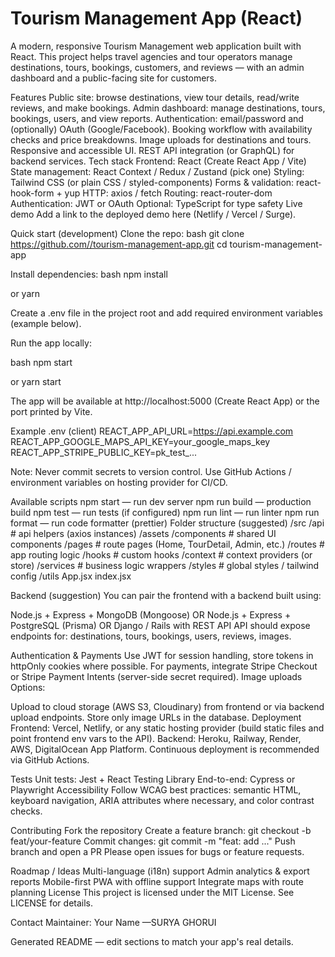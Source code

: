 # Tourism Management App (React)
A modern, responsive Tourism Management web application built with React. This project helps travel agencies and tour operators manage destinations, tours, bookings, customers, and reviews — with an admin dashboard and a public-facing site for customers.

Features
Public site: browse destinations, view tour details, read/write reviews, and make bookings.
Admin dashboard: manage destinations, tours, bookings, users, and view reports.
Authentication: email/password and (optionally) OAuth (Google/Facebook).
Booking workflow with availability checks and price breakdowns.
Image uploads for destinations and tours.
Responsive and accessible UI.
REST API integration (or GraphQL) for backend services.
Tech stack
Frontend: React (Create React App / Vite)
State management: React Context / Redux / Zustand (pick one)
Styling: Tailwind CSS (or plain CSS / styled-components)
Forms & validation: react-hook-form + yup
HTTP: axios / fetch
Routing: react-router-dom
Authentication: JWT or OAuth
Optional: TypeScript for type safety
Live demo
Add a link to the deployed demo here (Netlify / Vercel / Surge).

Quick start (development)
Clone the repo:
bash git clone https://github.com//tourism-management-app.git cd tourism-management-app

Install dependencies:
bash npm install

or
yarn

Create a .env file in the project root and add required environment variables (example below).

Run the app locally:

bash npm start

or
yarn start

The app will be available at http://localhost:5000 (Create React App) or the port printed by Vite.

Example .env (client)
REACT_APP_API_URL=https://api.example.com REACT_APP_GOOGLE_MAPS_API_KEY=your_google_maps_key REACT_APP_STRIPE_PUBLIC_KEY=pk_test_...

Note: Never commit secrets to version control. Use GitHub Actions / environment variables on hosting provider for CI/CD.

Available scripts
npm start — run dev server
npm run build — production build
npm test — run tests (if configured)
npm run lint — run linter
npm run format — run code formatter (prettier)
Folder structure (suggested)
/src /api # api helpers (axios instances) /assets /components # shared UI components /pages # route pages (Home, TourDetail, Admin, etc.) /routes # app routing logic /hooks # custom hooks /context # context providers (or store) /services # business logic wrappers /styles # global styles / tailwind config /utils App.jsx index.jsx

Backend (suggestion)
You can pair the frontend with a backend built using:

Node.js + Express + MongoDB (Mongoose)
OR Node.js + Express + PostgreSQL (Prisma)
OR Django / Rails with REST API
API should expose endpoints for: destinations, tours, bookings, users, reviews, images.

Authentication & Payments
Use JWT for session handling, store tokens in httpOnly cookies where possible.
For payments, integrate Stripe Checkout or Stripe Payment Intents (server-side secret required).
Image uploads
Options:

Upload to cloud storage (AWS S3, Cloudinary) from frontend or via backend upload endpoints.
Store only image URLs in the database.
Deployment
Frontend: Vercel, Netlify, or any static hosting provider (build static files and point frontend env vars to the API).
Backend: Heroku, Railway, Render, AWS, DigitalOcean App Platform.
Continuous deployment is recommended via GitHub Actions.

Tests
Unit tests: Jest + React Testing Library
End-to-end: Cypress or Playwright
Accessibility
Follow WCAG best practices: semantic HTML, keyboard navigation, ARIA attributes where necessary, and color contrast checks.

Contributing
Fork the repository
Create a feature branch: git checkout -b feat/your-feature
Commit changes: git commit -m "feat: add ..."
Push branch and open a PR
Please open issues for bugs or feature requests.

Roadmap / Ideas
Multi-language (i18n) support
Admin analytics & export reports
Mobile-first PWA with offline support
Integrate maps with route planning
License
This project is licensed under the MIT License. See LICENSE for details.

Contact
Maintainer: Your Name —SURYA GHORUI 

Generated README — edit sections to match your app's real details.
